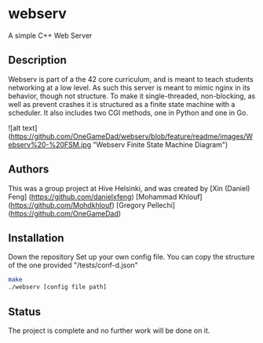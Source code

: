 # webserv
A simple C++ Web Server

## Description

Webserv is part of a the 42 core curriculum, and is meant to teach students networking at a low level. As such this server is meant to mimic nginx in its behavior, though not structure. To make it single-threaded, non-blocking, as well as prevent crashes it is structured as a finite state machine with a scheduler. It also includes two CGI methods, one in Python and one in Go.

![alt text] (https://github.com/OneGameDad/webserv/blob/feature/readme/images/Webserv%20-%20FSM.jpg "Webserv Finite State Machine Diagram")

## Authors
This was a group project at Hive Helsinki, and was created by
[Xin (Daniel) Feng] (https://github.com/danielxfeng)
[Mohammad Khlouf] (https://github.com/Mohdkhlouf)
[Gregory Pellechi] (https://github.com/OneGameDad)

## Installation
Down the repository
Set up your own config file. You can copy the structure of the one provided "/tests/conf-d.json"
```bash
make
./webserv [config file path]
```

## Status
The project is complete and no further work will be done on it.
